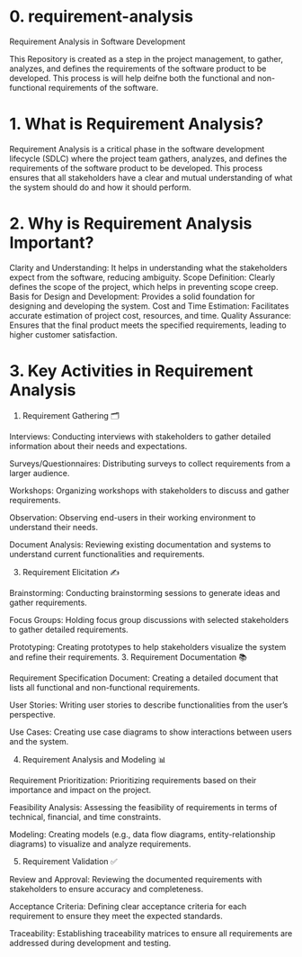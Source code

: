 # 0. requirement-analysis

Requirement Analysis in Software Development

This Repository is created as a step in the project management, to gather, 
analyzes, and defines the requirements of the software product to be developed. This process is will help deifne both the functional and non-functional requirements of the software. 


# 1. What is Requirement Analysis?

   Requirement Analysis is a critical phase in the software development lifecycle (SDLC) where the project team gathers, analyzes, and defines the requirements of the software product to be developed. This process ensures that all stakeholders have a clear and mutual understanding of what the system should do and how it should perform.

# 2. Why is Requirement Analysis Important?
Clarity and Understanding: It helps in understanding what the stakeholders expect from the software, reducing ambiguity.
Scope Definition: Clearly defines the scope of the project, which helps in preventing scope creep.
Basis for Design and Development: Provides a solid foundation for designing and developing the system.
Cost and Time Estimation: Facilitates accurate estimation of project cost, resources, and time.
Quality Assurance: Ensures that the final product meets the specified requirements, leading to higher customer satisfaction.

# 3. Key Activities in Requirement Analysis

1. Requirement Gathering 🗂️

Interviews: Conducting interviews with stakeholders to gather detailed information about their needs and expectations.

Surveys/Questionnaires: Distributing surveys to collect requirements from a larger audience.

Workshops: Organizing workshops with stakeholders to discuss and gather requirements.

Observation: Observing end-users in their working environment to understand their needs.

Document Analysis: Reviewing existing documentation and systems to understand current functionalities and requirements.

3. Requirement Elicitation ✍️

Brainstorming: Conducting brainstorming sessions to generate ideas and gather requirements.

Focus Groups: Holding focus group discussions with selected stakeholders to gather detailed requirements.

Prototyping: Creating prototypes to help stakeholders visualize the system and refine their requirements.
3. Requirement Documentation 📚

Requirement Specification Document: Creating a detailed document that lists all functional and non-functional requirements.

User Stories: Writing user stories to describe functionalities from the user’s perspective.

Use Cases: Creating use case diagrams to show interactions between users and the system.

4. Requirement Analysis and Modeling 📊

Requirement Prioritization: Prioritizing requirements based on their importance and impact on the project.

Feasibility Analysis: Assessing the feasibility of requirements in terms of technical, financial, and time constraints.

Modeling: Creating models (e.g., data flow diagrams, entity-relationship diagrams) to visualize and analyze requirements.

5. Requirement Validation ✅

Review and Approval: Reviewing the documented requirements with stakeholders to ensure accuracy and completeness.

Acceptance Criteria: Defining clear acceptance criteria for each requirement to ensure they meet the expected standards.

Traceability: Establishing traceability matrices to ensure all requirements are addressed during development and testing.
